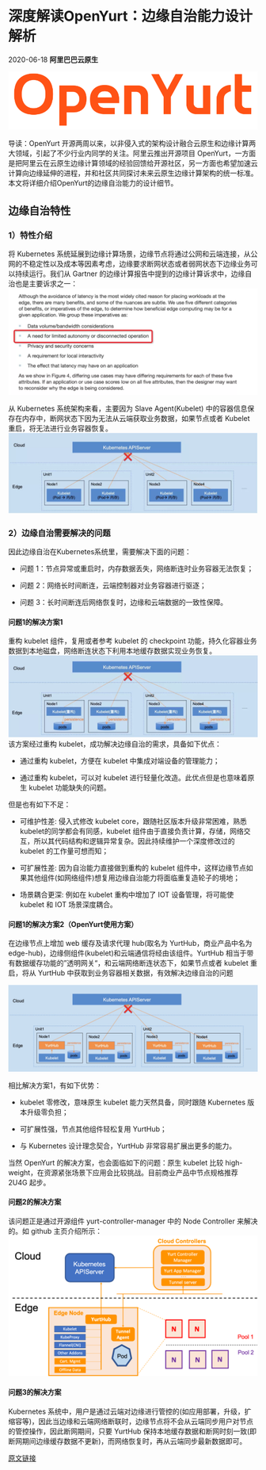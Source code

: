 # 深度解读OpenYurt：边缘自治能力设计解析
2020-06-18 **阿里巴巴云原生**

![image](../img/blog_img/OpenYurt.png)

导读：OpenYurt 开源两周以来，以非侵入式的架构设计融合云原生和边缘计算两大领域，引起了不少行业内同学的关注。阿里云推出开源项目 OpenYurt，一方面是把阿里云在云原生边缘计算领域的经验回馈给开源社区，另一方面也希望加速云计算向边缘延伸的进程，并和社区共同探讨未来云原生边缘计算架构的统一标准。
本文将详细介绍OpenYurt的边缘自治能力的设计细节。
## 边缘自治特性

### 1）特性介绍

将 Kubernetes 系统延展到边缘计算场景，边缘节点将通过公网和云端连接，从公网的不稳定性以及成本等因素考虑，边缘要求断网状态或者弱网状态下边缘业务可以持续运行。我们从 Gartner 的边缘计算报告中提到的边缘计算诉求中，边缘自治也是主要诉求之一：
![image](../img/blog_img/Gartner.png)

从 Kubernetes 系统架构来看，主要因为 Slave Agent(Kubelet) 中的容器信息保存在内存中，断网状态下因为无法从云端获取业务数据，如果节点或者 Kubelet 重启，将无法进行业务容器恢复。
![image](../img/blog_img/slave_agent.png)

### 2）边缘自治需要解决的问题
因此边缘自治在Kubernetes系统里，需要解决下面的问题：
- 问题 1：节点异常或重启时，内存数据丢失，网络断连时业务容器无法恢复；

- 问题 2：网络长时间断连，云端控制器对业务容器进行驱逐；

- 问题 3：长时间断连后网络恢复时，边缘和云端数据的一致性保障。


#### 问题1的解决方案1

重构 kubelet 组件，复用或者参考 kubelet 的 checkpoint 功能，持久化容器业务数据到本地磁盘，网络断连状态下利用本地缓存数据实现业务恢复。
![image](../img/blog_img/checkpoint.png)
该方案经过重构 kubelet，成功解决边缘自治的需求，具备如下优点：



- 通过重构 kubelet，方便在 kubelet 中集成对端设备的管理能力；

- 通过重构 kubelet，可以对 kubelet 进行轻量化改造。此优点但是也意味着原生 kubelet 功能缺失的问题。



但是也有如下不足：



- 可维护性差: 侵入式修改 kubelet core，跟随社区版本升级非常困难，熟悉kubelet的同学都会有同感，kubelet 组件由于直接负责计算，存储，网络交互，所以其代码结构和逻辑异常复杂。因此持续维护一个深度修改过的 kubelet 的工作量可想而知；

- 可扩展性差: 因为自治能力直接做到重构的 kubelet 组件中，这样边缘节点如果其他组件(如网络组件)想复用边缘自治能力将面临重复造轮子的境地；

- 场景耦合更深: 例如在 kubelet 重构中增加了 IOT 设备管理，将可能使 kubelet 和 IOT 场景深度耦合。



#### 问题1的解决方案2（OpenYurt使用方案）

在边缘节点上增加 web 缓存及请求代理 hub(取名为 YurtHub，商业产品中名为 edge-hub)，边缘侧组件(kubelet)和云端通信将经由该组件。YurtHub 相当于带有数据缓存功能的”透明网关“，和云端网络断连状态下，如果节点或者 kubelet 重启，将从 YurtHub 中获取到业务容器相关数据，有效解决边缘自治的问题

![image](../img/blog_img/edge_hub.png)



相比解决方案1，有如下优势：
- kubelet 零修改，意味原生 kubelet 能力天然具备，同时跟随 Kubernetes 版本升级零负担；

- 可扩展性强，节点其他组件轻松复用 YurtHub；

- 与 Kubernetes 设计理念契合，YurtHub 非常容易扩展出更多的能力。


当然 OpenYurt 的解决方案，也会面临如下的问题：原生 kubelet 比较 high-weight，在资源紧张场景下应用会比较挑战。目前商业产品中节点规格推荐 2U4G 起步。

#### 问题2的解决方案
该问题正是通过开源组件 yurt-controller-manager 中的 Node Controller 来解决的。如 github 主页介绍所示：
![image](../img/blog_img/OpenYurt_arch.png)


#### 问题3的解决方案
Kubernetes 系统中，用户是通过云端对边缘进行管控的(如应用部署，升级，扩缩容等)，因此当边缘和云端网络断联时，边缘节点将不会从云端同步用户对节点的管控操作，因此断网期间，只要 YurtHub 保持本地缓存数据和断网时刻一致(即断网期间边缘缓存数据不更新)，而网络恢复时，再从云端同步最新数据即可。

[原文链接](https://mp.weixin.qq.com/s/4BLfvMJJA623ZwRSgUE69A)